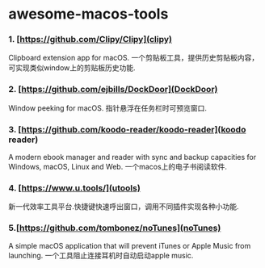 # awesome-macos-tools

### 1. [https://github.com/Clipy/Clipy](clipy)
Clipboard extension app for macOS. 一个剪贴板工具，提供历史剪贴板内容，可实现类似window上的剪贴板历史功能.

### 2. [https://github.com/ejbills/DockDoor](DockDoor)
Window peeking for macOS. 指针悬浮在任务栏时可预览窗口.

### 3. [https://github.com/koodo-reader/koodo-reader](koodo reader)
A modern ebook manager and reader with sync and backup capacities for Windows, macOS, Linux and Web. 一个macos上的电子书阅读软件.

### 4. [https://www.u.tools/](utools)
新一代效率工具平台.快捷键快速呼出窗口，调用不同插件实现各种小功能.

### 5.[https://github.com/tombonez/noTunes](noTunes)
A simple macOS application that will prevent iTunes or Apple Music from launching. 一个工具阻止连接耳机时自动启动apple music.


